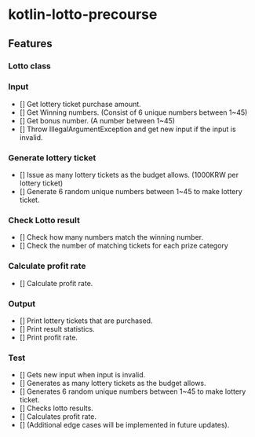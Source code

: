 # kotlin-lotto-precourse

## Features

### Lotto class

### Input 
- [] Get lottery ticket purchase amount.
- [] Get Winning numbers. (Consist of 6 unique numbers between 1~45)
- [] Get bonus number. (A number between 1~45)
- [] Throw IllegalArgumentException and get new input if the input is invalid.  

### Generate lottery ticket
- [] Issue as many lottery tickets as the budget allows. (1000KRW per lottery ticket)
- [] Generate 6 random unique numbers between 1~45 to make lottery ticket.

### Check Lotto result
- [] Check how many numbers match the winning number.
- [] Check the number of matching tickets for each prize category

### Calculate profit rate 
- [] Calculate profit rate. 

### Output 
- [] Print lottery tickets that are purchased. 
- [] Print result statistics. 
- [] Print profit rate.

### Test
- [] Gets new input when input is invalid. 
- [] Generates as many lottery tickets as the budget allows.
- [] Generates 6 random unique numbers between 1~45 to make lottery ticket.
- [] Checks lotto results.
- [] Calculates profit rate. 
- [] (Additional edge cases will be implemented in future updates).